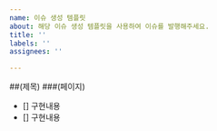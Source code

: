 ```yaml
---
name: 이슈 생성 템플릿
about: 해당 이슈 생성 템플릿을 사용하여 이슈를 발행해주세요.
title: ''
labels: ''
assignees: ''

---
```


##(제목)
###(페이지)
- [] 구현내용
- [] 구현내용
